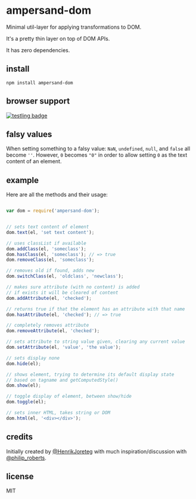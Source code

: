 # ampersand-dom

Minimal util-layer for applying transformations to DOM.

It's a pretty thin layer on top of DOM APIs.

It has zero dependencies.

## install

```
npm install ampersand-dom
```

## browser support
[![testling badge](https://ci.testling.com/AmpersandJS/ampersand-dom.png)](https://ci.testling.com/AmpersandJS/ampersand-dom)

## falsy values

When setting something to a falsy value: `NaN`, `undefined`, `null`, and `false` all become `''`. However, `0` becomes `"0"` in order to allow setting `0` as the text content of an element.

## example

Here are all the methods and their usage:

```javascript

var dom = require('ampersand-dom');


// sets text content of element
dom.text(el, 'set text content');

// uses classList if available
dom.addClass(el, 'someclass');
dom.hasClass(el, 'someclass'); // => true
dom.removeClass(el, 'someclass');

// removes old if found, adds new
dom.switchClass(el, 'oldclass', 'newclass');

// makes sure attribute (with no content) is added
// if exists it will be cleared of content
dom.addAttribute(el, 'checked');

// returns true if that the element has an attribute with that name
dom.hasAttribute(el, 'checked'); // => true

// completely removes attribute
dom.removeAttribute(el, 'checked');

// sets attribute to string value given, clearing any current value
dom.setAttribute(el, 'value', 'the value');

// sets display none
dom.hide(el);

// shows element, trying to determine its default display state
// based on tagname and getComputedStyle()
dom.show(el);

// toggle display of element, between show/hide
dom.toggle(el);

// sets inner HTML, takes string or DOM
dom.html(el, '<div></div>');
```

## credits

Initially created by [@HenrikJoreteg](http://twitter.com/henrikjoreteg) with much inspiration/discussion with [@philip_roberts](https://twitter.com/philip_roberts).

## license

MIT

